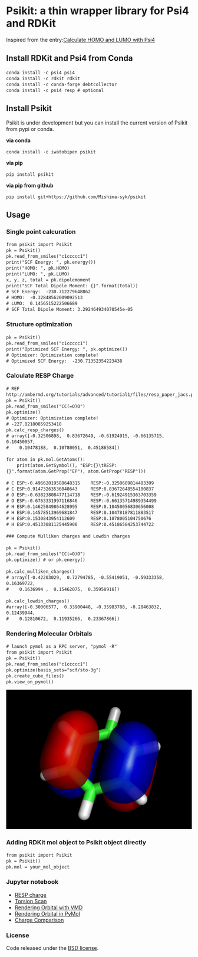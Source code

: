 # Psikit: a thin wrapper library for Psi4 and RDKit

Inspired from the entry:[Calculate HOMO and LUMO with Psi4](https://iwatobipen.wordpress.com/2018/08/24/calculate-homo-and-lumo-with-psi4-rdkit-psi4/)

## Install RDKit and Psi4 from Conda

    conda install -c psi4 psi4
    conda install -c rdkit rdkit
    conda install -c conda-forge debtcollector
    conda install -c psi4 resp # optional

## Install Psikit

Psikit is under development but you can install the current version of Psikit from pypi or conda.

**via conda**

    conda install -c iwatobipen psikit

**via pip**

    pip install psikit

**via pip from github**

    pip install git+https://github.com/Mishima-syk/psikit

## Usage

### Single point calcuration

    from psikit import Psikit
    pk = Psikit()
    pk.read_from_smiles("c1ccccc1")
    print("SCF Energy: ", pk.energy())
    print("HOMO: ", pk.HOMO)
    print("LUMO: ", pk.LUMO)
    x, y, z, total = pk.dipolemoment
    print("SCF Total Dipole Moment: {}".format(total))
    # SCF Energy:  -230.712279648862
    # HOMO:  -0.32848562009092513
    # LUMO:  0.1456515222506689
    # SCF Total Dipole Moment: 3.292464934070545e-05

### Structure optimization

    pk = Psikit()
    pk.read_from_smiles("c1ccccc1")
    print("Optimized SCF Energy: ", pk.optimize())
    # Optimizer: Optimization complete!
    # Optimized SCF Energy:  -230.71352354223438

### Calculate RESP Charge

    # REF http://ambermd.org/tutorials/advanced/tutorial1/files/resp_paper_jacs.pdf
    pk = Psikit()
    pk.read_from_smiles("CC(=O)O")
    pk.optimize()
    # Optimizer: Optimization complete!
    # -227.82180859253418
    pk.calc_resp_charges()
    # array([-0.32506898,  0.83672649, -0.61924915, -0.66135715,  0.10450057,
    #    0.10478188,  0.10780051,  0.45186584])

    for atom in pk.mol.GetAtoms(): 
        print(atom.GetSymbol(), "ESP:{}\tRESP:{}".format(atom.GetProp("EP"), atom.GetProp("RESP"))) 

    # C ESP:-0.49662019588648315	RESP:-0.3250689814483399
    # C ESP:0.91473263536048643		RESP:0.83672648554100837
    # O ESP:-0.63823808477114718	RESP:-0.61924915363703359
    # O ESP:-0.6763331997116846		RESP:-0.66135714989354499
    # H ESP:0.14625849864628995		RESP:0.10450056830656008
    # H ESP:0.14578513969681847		RESP:0.10478187811883517
    # H ESP:0.1530843954112609		RESP:0.1078005104750676
    # H ESP:0.45133081125445906		RESP:0.45186584253744722

    ### Compute Mulliken charges and Lowdin charges

    pk = Psikit()
    pk.read_from_smiles("CC(=O)O")
    pk.optimize() # or pk.energy()

    pk.calc_mulliken_charges()
    # array([-0.42203029,  0.72794785, -0.55419051, -0.59333358,  0.16369722,
    #    0.1636994 ,  0.15462075,  0.35958916])

    pk.calc_lowdin_charges()
    #array([-0.30006577,  0.33900448, -0.35983788, -0.28463832,  0.12439944,
    #    0.12810672,  0.11935266,  0.23367866])

### Rendering Molecular Orbitals
    
    # launch pymol as a RPC server, "pymol -R"
    from psikit import Psikit
    pk = Psikit()
    pk.read_from_smiles("c1ccccc1")
    pk.optimize(basis_sets="scf/sto-3g")
    pk.create_cube_files()
    pk.view_on_pymol()

![HOMO of benzene](images/homo.png)

### Adding RDKit mol object to Psikit object directly

    from psikit import Psikit
    pk = Psikit()
    pk.mol = your_mol_object

### Jupyter notebook

- [RESP charge](https://github.com/Mishima-syk/psikit/blob/master/examples/Rendering_RESP_charge/RESP%20charge%20of%20the%20tetrazole.ipynb)
- [Torsion Scan](https://github.com/Mishima-syk/psikit/blob/master/examples/Torsion_scan/torsional_scan.ipynb)
- [Rendering Orbital with VMD](https://github.com/Mishima-syk/psikit/blob/master/examples/Rendering_Orbital/Render_orbital.ipynb)
- [Rendering Orbital in PyMol](https://github.com/Mishima-syk/psikit/blob/master/examples/Rendering_Orbital_in_PyMol/Visualize_MO_in_PyMol.ipynb)
- [Charge Comparison](https://github.com/Mishima-syk/psikit/blob/master/examples/CHARGE_COMPARISON/charge_comparison.ipynb)

### License

Code released under the [BSD license](LICENSE).
